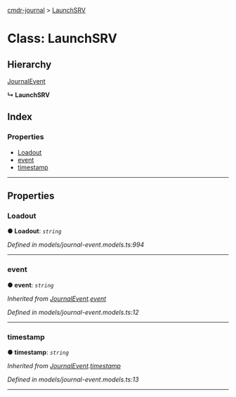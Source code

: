 [cmdr-journal](../README.md) > [LaunchSRV](../classes/launchsrv.md)



# Class: LaunchSRV

## Hierarchy


 [JournalEvent](journalevent.md)

**↳ LaunchSRV**







## Index

### Properties

* [Loadout](launchsrv.md#loadout)
* [event](launchsrv.md#event)
* [timestamp](launchsrv.md#timestamp)



---
## Properties
<a id="loadout"></a>

###  Loadout

**●  Loadout**:  *`string`* 

*Defined in models/journal-event.models.ts:994*





___

<a id="event"></a>

###  event

**●  event**:  *`string`* 

*Inherited from [JournalEvent](journalevent.md).[event](journalevent.md#event)*

*Defined in models/journal-event.models.ts:12*





___

<a id="timestamp"></a>

###  timestamp

**●  timestamp**:  *`string`* 

*Inherited from [JournalEvent](journalevent.md).[timestamp](journalevent.md#timestamp)*

*Defined in models/journal-event.models.ts:13*





___


